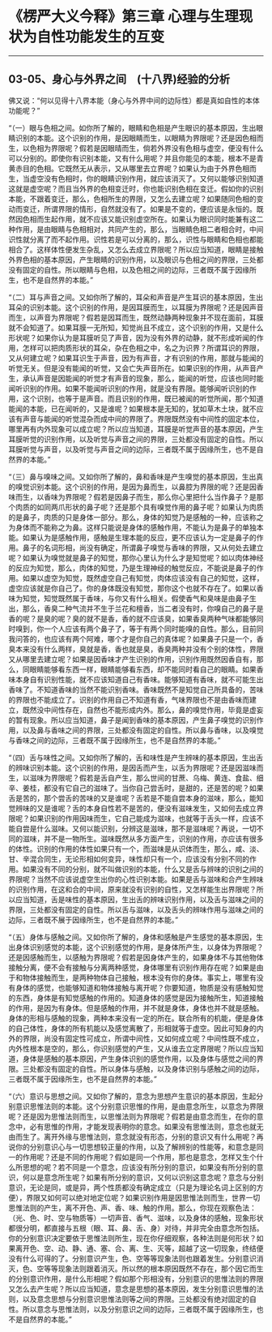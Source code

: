 # 《楞严大义今释》第三章 心理与生理现状为自性功能发生的互变

------

## 03-05、身心与外界之间　(十八界)经验的分析

佛又说：“何以见得十八界本能（身心与外界中间的边际性）都是真如自性的本体功能呢？”

“（一）眼与色相之间。如你所了解的，眼睛和色相是产生眼识的基本原因，生出眼睛识别的本能。这个识别的作用，是因眼睛而生，以眼睛为界限呢？还是因色相而生，以色相为界限呢？假若是因眼晴而生，倘若外界没有色相与虚空，便没有什么可以分别的。即使你有识别本能，又有什么用呢？并且你能见的本能，根本不是青黄赤目的色相。它既然无从表示，又从哪里去立界呢？如果认为由于外界色相而生，当虚空没有色相时，你的眼睛识别作用，就应该消灭了。又何以能够识别知道这就是虚空呢？而且当外界的色相变迁时，你也能识别色相在变迁。假如你的识别本能，不跟着变迁，那么，色相所生的界限，又怎么去建立呢？如果随同色相的变动而变迁，所谓界限的情形，自然就没有了。如果是不变的，便应该是永恒的。既然因色相而生起作用，就不应该又能识别虚空所在。如果认为眼识同时能兼有这二种作用，是由眼睛与色相相对，共同产生的，那么，当眼睛色相二者相合时，中间识性就分离了而不起作用。识性若是可以分离的，那么，识性与眼睛和色相也都能相合了。这样体性便发生杂乱，又怎么去成立界限呢？所以应当知道，眼睛是接触外界色相的基本原因，产生眼睛的识别作用，以及眼识与色相之间的界限，三处都没有固定的自性。所以眼睛与色相，以及色相之间的边际，三者既不属于因缘所生，也不是自然界的本能。”

“（二）耳与声音之间。又如你所了解的，耳朵和声音是产生耳识的基本原因，生出耳朵的识别本能。这个识别的作用，是因耳膜而生，以耳膜为界限呢？还是因声音而生，以声音为界限呢？假若是因耳而生，既然动静两种现象并不现在面前，耳膜就不会知道了。如果耳膜一无所知，知觉尚且不成立，这个识别的作用，又是什么形状呢？如果你认为是耳膜听见了声音，因为没有外界的动静，就不形成听闻的作用，怎样可以把肉质形状的耳朵，杂在色相之中，名之为识界？所谓耳识的界限，又从何建立呢？如果耳识生于声音，因为有声音，才有识别的作用，那就与能闻的听觉无关。但是没有能闻的听觉，又会亡失声音所在。如果识别的作用，从声音产生，承认声音是因能闻的听觉才有声音的现象，那么，能闻的听觉，应该也同时能闻听识别的作用。如果不能闻听识别的作用，就是没有界限。能够闻听识别的作用，这个识别，也等于是声音。而且识别的作用，既已被闻的听觉所闻，那个知道能闻的本能，已在闻听的，又是谁呢？如果根本是无知的，犹如草木土块，就不应该有声音与能闻的听觉混杂而成中间的界限了。界限既然没有中间性的固定本位，哪里再有内外现象可以成立呢？所以应当知道，耳膜是听觉声音的基本原因，产生耳膜听觉的识别作用，以及听觉与声音之间的界限，三处都没有固定的自性。所以耳膜听觉与声音，以及听觉与声音之间的边际，三者既不属于因缘所生，也不是自然界的本能。”

“（三）鼻与嗅味之间。又如你所了解的，鼻和香味是产生嗅觉的基本原因，生出真的嗅觉识别本能。这个识别的作用，是因为鼻而生，以鼻腔为界限的呢？还是因香味而生，以香味为界限呢？假若是因鼻子而生，那么你心里把什么当作鼻子？是那个肉质的如同两爪形状的鼻子呢？还是那个具有嗅觉作用的鼻子呢？如果认为肉质的是鼻子，肉质的只是身体一部分。那么，身体的知觉乃是感触的一种，应该称之为身体而不能称之为鼻。这样只能说是身体的感触作用，不能认为是鼻子的单独本能。如果认为是感触作用，感触是生理本能的反应，更不应该认为一定是鼻子的作用。鼻子的名词形相，尚没有确定，所谓鼻子嗅觉与香味的界限，又从何处去建立呢？如果认为嗅觉就是鼻子的知觉，那你心里认为什么才是知觉呢？如以肉体神经的反应为知觉，那么，肉体的知觉，乃是生理神经的触觉反应，不能说是鼻子的作用。如果以虚空为知觉，既然虚空自己有知觉，肉体应该没有自己的知觉，这样，虚空应该就是你自己了。你的身体既没有知觉，那你这个也就不存在了。如果以香味为知觉，知觉既然属于香味，与你又有什么相关。假使香气和臭味是由鼻子生出，那么，香臭二种气流并不生于兰花和檀香，当二者没有时，你嗅自己的鼻子是香的呢？是臭的呢？臭的就不是香，香的就不应该臭，如果香臭两种气味都能够同时嗅到，你一个人应该有两个鼻子了，等于有两个同时能嗅的自性。那么，目前同我问答的，也应该有两个阿难，哪个才是你自己的真体呢？如果鼻子只是一个，香臭本来没有什么两样，臭就是香，香也就是臭，香臭两种并没有个别的体性，界限又从哪里去建立呢？如果是因香味才产生识别的作用，识别作用既然因香自有，那么，同眼睛能够看东西一样，眼睛能够看东西，却不能同时看自己的眼睛。如果香味本身自有识别性能，就不应该知道自己有香味。能够知道有香味，就不可能生出香味了。不知道香味的当然不能识别香味。香味既然不是知觉自己所具备的，苦味的界限也不能成立了。识别的作用自己不知道有香，气味界限也不是由香味而建立，既然没中间性存在，自然也不能形成内外。那么，鼻的嗅觉作用，毕竟是虚妄的暂有现象。所以应当知道，鼻子是闻到香味的基本原因，产生鼻子嗅觉的识别作用，以及鼻与香味之间的界限，三处都没有固定的自性。所以鼻与香味，以及嗅觉与香味之间的边际，三者既不属于因缘所生，也不是自然界的本能。”

“（四）舌与味性之间。又如你所了解的，舌和味性是产生辨味的基本原因，生出舌的辨味识别本能。这个识别的作用，是因舌而产生，以舌为界限呢？还是因滋味而生，以滋味为界限呢？假若是舌自产生，那么世间的甘蔗、乌梅、黄连、食盐、细辛、姜桂，都没有它自己的滋味了。当你自己尝舌时，是甜的，还是苦的呢？如果舌是苦的，那个尝舌的苦味的又是谁呢？舌若是不能自尝本身的滋味，那么，能知觉辨味的又是谁呢？舌的本身自性若不是苦的，便没有滋味发生，又如何去成立界限呢？如果识别的作用因味而生，它自己能成为滋味，也就等于舌头一样，应该不能自尝是什么滋味。又何以能识别，分辨这是滋味，那不是滋味呢？再说，一切不同的滋味，并不是一物所生。滋味既然从多方面产生，识别的作用，亦应该有很多的体性。识别的作用的体性如果只有一个，而滋味是从识体而生，那么，咸、淡、甘、辛混合同生，无论形相如何变异，味性却只有一个，应该没有分别不同的作用。如果没有不同的分别，就不叫做识别的本能，什么又是舌与辨味的识别之间的界限呢？当然不应该说虚空生出你的心性识别本能。如果是舌与滋味和合产生辨味的识别作用，在这和合的中间，原来就没有识别的自性，又怎样能生出界限呢？所以应当知道，舌是味性的基本原因，生出舌的辨味识别作用，以及舌与滋味之间的界限，三处都没有固定的自性。所以舌与滋味，以及舌头的辨味作用与滋味之间的边际，三者既不展于因缘所生，也不是自然界的本能。”

“（五）身体与感触之间。又如你所了解的，身体和感触是产生感觉的基本原因，生出身体识别感觉的本能，这个识别感觉的作用，是身体所产生，以身体为界限呢？还是因感触而生，以感触为界限呢？假若是因身体产生的，如果身体不与其他物体接触分离，便不会有接触与分离两种感觉，身体哪里有识别作用存在呢？如果是由于和物体接触而生，是两种物体自己接触，根本没有你的身体。事实上，哪里有没有身体的感觉，也能够知道和物体接触与离开呢？你要知道，物质是没有感触知觉的东西，身体是有知觉感触的作用的。知道身体的感觉是因为接触所生，知道接触的作用，是因为有身体。但是感触的作用，并不就是身体，身体也并不就是感触。身体的形相与感触的现象，两种本来没有一定的所在。联合所有的机能，便是身体的自己体性，身体的所有机能以及感觉离散了，形相就等于虚空。因此可知身的内外的界限，尚没有固定性可成立，所谓中间性，又如何成立呢？中间性既不成立，内外性根本是空的，那么，你识别感觉的产生，又从谁去立定界限呢？所以应当知道，身体是感触的基本原因，产生身体识别的感觉作用，以及身体与感觉之间的界限。三处都没有固定的自性。所以身体与感触，以及身体识别与感触之间的边际，三者既不属于因缘所生，也不是自然界的本能。”

“（六）意识与思想之间。又如你了解的，意念为思想产生意识的基本原因，生起分别意识思惟法则的本能。这个分别意识思惟的作用，是由意念所生，以意念为界限呢？还是因为思惟法则而生，以思惟法则为界限呢？假若是由意念而生，在你的意念中，必有思惟的作用，才能发现表明你的意念。如果没有思惟法则，意念也就无由而生了。离开外缘与思惟法则，意念就没有形态，分别的意识又有什么用呢？再说你的分别意识心与一切思想较正量的作用，以及了解辨别的性能等，和意念是同一的作用呢？还是不同的作用呢？假如是同一个作用，那也是意念，怎样又生个什么所思想的呢？若不同是一个意念，应该没有所分别的意识，如果没有所分别的意识，何以是意念所生呢？如果有所分别的意识，又何以识别这意念呢？意念与分别意识，无论是同，或是异，两个性质都没有确定成立（只是为理论名词上区别的方便），界限又如何可以绝对地定位呢？如果识别作用是因思惟法则而生，世界一切思惟法则的产生，离不开色、声、香、味、触的作用。那么，你现在观察色法：（光、色、时、空与物质等）一切声音、香气、滋味，以及身体的感触，现象形状都很分明，都直接与五根（眼、耳、鼻、舌、身）对待，并非完全由意念所包括。你的分别意识决定要依于思惟法则所生，现在你仔细观察，各种法则是何形状？如果离开色、空、动、静、通、塞、合、离、生、灭等，超越了这一切现象，终结便没有什么可得的了。分别意识产生，色、空等等现象法则也跟着发生。分别意识消灭，色、空等等现象法则跟着消灭。所以然的根本原因既然不存在，那个因它而生的分别意识作用，是什么形相呢？假如那个形相没有，分别意识的思惟法则的界限又怎么去产生呢？所以应当知道，意念是思想的基本原因，发生分别意识思惟的法则，以及意念思想与分别意识思惟法则等之间的界限。三处都没有绝对固定的自性。所以意念与思惟法则，以及分别意识之间的边际，三者既不属于因缘所生，也不是自然界的本能。”
